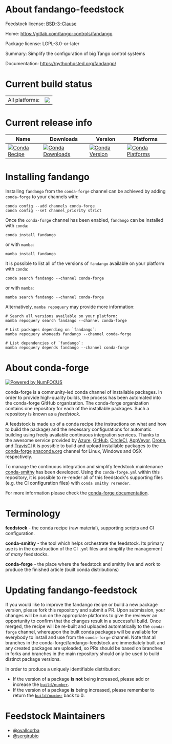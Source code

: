About fandango-feedstock
========================

Feedstock license: [BSD-3-Clause](https://github.com/conda-forge/fandango-feedstock/blob/main/LICENSE.txt)

Home: https://gitlab.com/tango-controls/fandango

Package license: LGPL-3.0-or-later

Summary: Simplify the configuration of big Tango control systems

Documentation: https://pythonhosted.org/fandango/

Current build status
====================


<table><tr><td>All platforms:</td>
    <td>
      <a href="https://dev.azure.com/conda-forge/feedstock-builds/_build/latest?definitionId=26265&branchName=main">
        <img src="https://dev.azure.com/conda-forge/feedstock-builds/_apis/build/status/fandango-feedstock?branchName=main">
      </a>
    </td>
  </tr>
</table>

Current release info
====================

| Name | Downloads | Version | Platforms |
| --- | --- | --- | --- |
| [![Conda Recipe](https://img.shields.io/badge/recipe-fandango-green.svg)](https://anaconda.org/conda-forge/fandango) | [![Conda Downloads](https://img.shields.io/conda/dn/conda-forge/fandango.svg)](https://anaconda.org/conda-forge/fandango) | [![Conda Version](https://img.shields.io/conda/vn/conda-forge/fandango.svg)](https://anaconda.org/conda-forge/fandango) | [![Conda Platforms](https://img.shields.io/conda/pn/conda-forge/fandango.svg)](https://anaconda.org/conda-forge/fandango) |

Installing fandango
===================

Installing `fandango` from the `conda-forge` channel can be achieved by adding `conda-forge` to your channels with:

```
conda config --add channels conda-forge
conda config --set channel_priority strict
```

Once the `conda-forge` channel has been enabled, `fandango` can be installed with `conda`:

```
conda install fandango
```

or with `mamba`:

```
mamba install fandango
```

It is possible to list all of the versions of `fandango` available on your platform with `conda`:

```
conda search fandango --channel conda-forge
```

or with `mamba`:

```
mamba search fandango --channel conda-forge
```

Alternatively, `mamba repoquery` may provide more information:

```
# Search all versions available on your platform:
mamba repoquery search fandango --channel conda-forge

# List packages depending on `fandango`:
mamba repoquery whoneeds fandango --channel conda-forge

# List dependencies of `fandango`:
mamba repoquery depends fandango --channel conda-forge
```


About conda-forge
=================

[![Powered by
NumFOCUS](https://img.shields.io/badge/powered%20by-NumFOCUS-orange.svg?style=flat&colorA=E1523D&colorB=007D8A)](https://numfocus.org)

conda-forge is a community-led conda channel of installable packages.
In order to provide high-quality builds, the process has been automated into the
conda-forge GitHub organization. The conda-forge organization contains one repository
for each of the installable packages. Such a repository is known as a *feedstock*.

A feedstock is made up of a conda recipe (the instructions on what and how to build
the package) and the necessary configurations for automatic building using freely
available continuous integration services. Thanks to the awesome service provided by
[Azure](https://azure.microsoft.com/en-us/services/devops/), [GitHub](https://github.com/),
[CircleCI](https://circleci.com/), [AppVeyor](https://www.appveyor.com/),
[Drone](https://cloud.drone.io/welcome), and [TravisCI](https://travis-ci.com/)
it is possible to build and upload installable packages to the
[conda-forge](https://anaconda.org/conda-forge) [anaconda.org](https://anaconda.org/)
channel for Linux, Windows and OSX respectively.

To manage the continuous integration and simplify feedstock maintenance
[conda-smithy](https://github.com/conda-forge/conda-smithy) has been developed.
Using the ``conda-forge.yml`` within this repository, it is possible to re-render all of
this feedstock's supporting files (e.g. the CI configuration files) with ``conda smithy rerender``.

For more information please check the [conda-forge documentation](https://conda-forge.org/docs/).

Terminology
===========

**feedstock** - the conda recipe (raw material), supporting scripts and CI configuration.

**conda-smithy** - the tool which helps orchestrate the feedstock.
                   Its primary use is in the construction of the CI ``.yml`` files
                   and simplify the management of *many* feedstocks.

**conda-forge** - the place where the feedstock and smithy live and work to
                  produce the finished article (built conda distributions)


Updating fandango-feedstock
===========================

If you would like to improve the fandango recipe or build a new
package version, please fork this repository and submit a PR. Upon submission,
your changes will be run on the appropriate platforms to give the reviewer an
opportunity to confirm that the changes result in a successful build. Once
merged, the recipe will be re-built and uploaded automatically to the
`conda-forge` channel, whereupon the built conda packages will be available for
everybody to install and use from the `conda-forge` channel.
Note that all branches in the conda-forge/fandango-feedstock are
immediately built and any created packages are uploaded, so PRs should be based
on branches in forks and branches in the main repository should only be used to
build distinct package versions.

In order to produce a uniquely identifiable distribution:
 * If the version of a package **is not** being increased, please add or increase
   the [``build/number``](https://docs.conda.io/projects/conda-build/en/latest/resources/define-metadata.html#build-number-and-string).
 * If the version of a package **is** being increased, please remember to return
   the [``build/number``](https://docs.conda.io/projects/conda-build/en/latest/resources/define-metadata.html#build-number-and-string)
   back to 0.

Feedstock Maintainers
=====================

* [@ovallcorba](https://github.com/ovallcorba/)
* [@sergirubio](https://github.com/sergirubio/)

